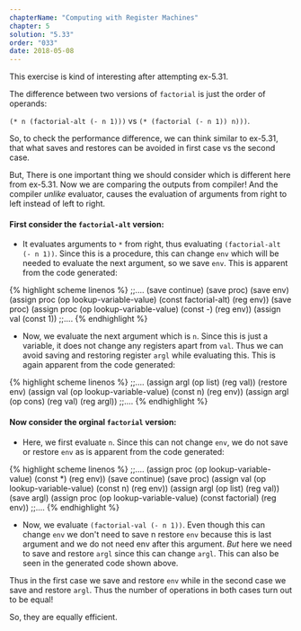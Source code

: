 ```yaml
---
chapterName: "Computing with Register Machines"
chapter: 5
solution: "5.33"
order: "033"
date: 2018-05-08 
---
```


This exercise is kind of interesting after attempting ex-5.31.

The difference between two versions of `factorial` is just the order of operands:

`(* n (factorial-alt (- n 1)))` vs `(* (factorial (- n 1)) n)))`.

So, to check the performance difference, we can think similar to ex-5.31, that what saves and restores can be avoided in first case vs the second case.

But, There is one important thing we should consider which is different here from ex-5.31. Now we are comparing the outputs from compiler! And the compiler *unlike* evaluator, causes the evaluation of arguments from right to left instead of left to right.

#### First consider the `factorial-alt` version:

- It evaluates arguments to `*` from right, thus evaluating `(factorial-alt (- n 1))`. Since this is a procedure, this can change `env` which will be needed to evaluate the next argument, so we save `env`. This is apparent from the code generated:

{% highlight scheme linenos %}
;;....
	(save continue)
	(save proc)
	(save env)
	(assign proc (op lookup-variable-value) (const factorial-alt) (reg env))
	(save proc)
	(assign proc (op lookup-variable-value) (const -) (reg env))
	(assign val (const 1))
;;....
{% endhighlight %}

- Now, we evaluate the next argument which is `n`. Since this is just a variable, it does not change any registers apart from `val`. Thus we can avoid saving and restoring register `argl` while evaluating this. This is again apparent from the code generated:

{% highlight scheme linenos %}
;;....
	(assign argl (op list) (reg val))
	(restore env)
	(assign val (op lookup-variable-value) (const n) (reg env))
	(assign argl (op cons) (reg val) (reg argl))
;;....
{% endhighlight %}

#### Now consider the orginal `factorial` version:

- Here, we first evaluate `n`. Since this can not change `env`, we do not save or restore `env` as is apparent from the code generated:

{% highlight scheme linenos %}
;;....
   (assign proc (op lookup-variable-value) (const *) (reg env))
   (save continue)
   (save proc)
   (assign val (op lookup-variable-value) (const n) (reg env))
   (assign argl (op list) (reg val))
   (save argl)
   (assign proc (op lookup-variable-value) (const factorial) (reg env))
;;....
{% endhighlight %}

- Now, we evaluate `(factorial-val (- n 1))`. Even though this can change `env` we don't need to save n restore `env` because this is last argument and we do not need env after this argument. *But* here we need to save and restore `argl` since this can change `argl`. This can also be seen in the generated code shown above.

Thus in the first case we save and restore `env` while in the second case we save and restore `argl`. Thus the number of operations in both cases turn out to be equal!

So, they are equally efficient.

